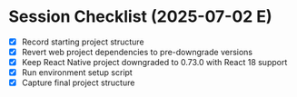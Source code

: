 # Session Checklist (2025-07-02 E)

- [x] Record starting project structure
- [x] Revert web project dependencies to pre-downgrade versions
- [x] Keep React Native project downgraded to 0.73.0 with React 18 support
- [x] Run environment setup script
- [x] Capture final project structure
